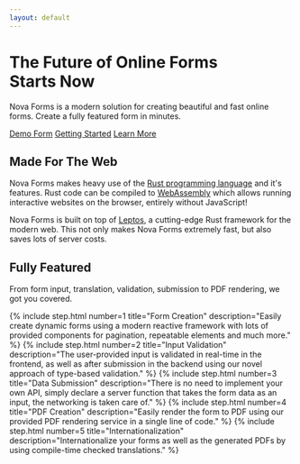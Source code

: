 ```yaml
---
layout: default
---
```


# The Future of Online Forms<br> Starts Now

Nova Forms is a modern solution for creating beautiful and fast online forms.
Create a fully featured form in minutes.

<div class="button-row">
    <a class="button" href="/nova-forms-demo">Demo Form</a>
    <a class="button secondary" href="/start">Getting Started</a>
    <a class="button secondary" href="/learn">Learn More</a>
</div>

## Made For The Web

Nova Forms makes heavy use of the [Rust programming language](https://www.rust-lang.org/) and it's features. Rust code can be compiled to [WebAssembly](https://www.rust-lang.org/what/wasm) which allows running interactive websites on the browser, entirely without JavaScript!

Nova Forms is built on top of [Leptos](https://leptos.dev), a cutting-edge Rust framework for the modern web.
This not only makes Nova Forms extremely fast, but also saves lots of server costs.


## Fully Featured

From form input, translation, validation, submission to PDF rendering, we got you covered.

<div class="steps">
    {% include step.html number=1 title="Form Creation" description="Easily create dynamic forms using a modern reactive framework with lots of provided components for pagination, repeatable elements and much more." %}
    {% include step.html number=2 title="Input Validation" description="The user-provided input is validated in real-time in the frontend, as well as after submission in the backend using our novel approach of type-based validation." %}
    {% include step.html number=3 title="Data Submission" description="There is no need to implement your own API, simply declare a server function that takes the form data as an input, the networking is taken care of." %}
    {% include step.html number=4 title="PDF Creation" description="Easily render the form to PDF using our provided PDF rendering service in a single line of code." %}
    {% include step.html number=5 title="Internationalization" description="Internationalize your forms as well as the generated PDFs by using compile-time checked translations." %}
</div>



